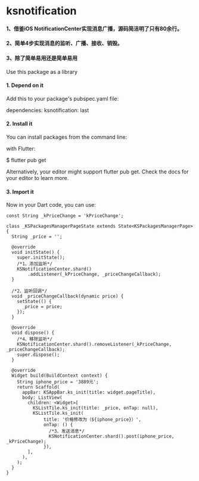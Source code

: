 # ksnotification
#### 1、借鉴iOS NotificationCenter实现消息广播，源码简洁明了只有80余行。
#### 2、简单4步实现消息的监听、广播、接收、销毁。
#### 3、除了简单易用还是简单易用


Use this package as a library
#### 1. Depend on it
Add this to your package's pubspec.yaml file:

dependencies:
  ksnotification: last

#### 2. Install it
You can install packages from the command line:

with Flutter:

$ flutter pub get

Alternatively, your editor might support flutter pub get. Check the docs for your editor to learn more.

#### 3. Import it
Now in your Dart code, you can use:


```
const String _kPriceChange = 'kPriceChange';

class _KSPackagesManagerPageState extends State<KSPackagesManagerPage> {
  String _price = '';

  @override
  void initState() {
    super.initState();
    /*1、添加监听*/
    KSNotificationCenter.shard()
        .addListener(_kPriceChange, _priceChangeCallback);
  }

  /*2、监听回调*/
  void _priceChangeCallback(dynamic price) {
    setState(() {
      _price = price;
    });
  }

  @override
  void dispose() {
    /*4、移除监听*/
    KSNotificationCenter.shard().removeListener(_kPriceChange, _priceChangeCallback);
    super.dispose();
  }

  @override
  Widget build(BuildContext context) {
    String iphone_price = '3889元';
    return Scaffold(
      appBar: KSAppBar.ks_init(title: widget.pageTitle),
      body: ListView(
        children: <Widget>[
          KSListTile.ks_init(title: _price, onTap: null),
          KSListTile.ks_init(
              title: '价格修改为（${iphone_price}）',
              onTap: () {
                /*3、发送消息*/
                KSNotificationCenter.shard().post(iphone_price, _kPriceChange);
              }),
        ],
      ),
    );
  }
}


```
